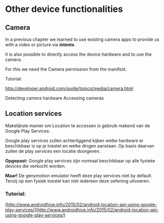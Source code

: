 # Other device functionalities

## Camera ##

In a previous chapter we learned to use existing camera apps to provide us with a video or picture via **intents**.

It is also possible to directly access the device hardware and to use the camera.

For this we need the Camera permission from the manifest.

Tutorial:

http://developer.android.com/guide/topics/media/camera.html

Detecting camera hardware
Accessing cameras

## Location services ##

Makelijkste manier om Location te accessen is gebruik makend van de Google Play Services.

Google play services zullen achterliggend kijken welke hardware er beschikbaar is op je toestel en welke dingen aanstaan. Op basis daarvan zullen de play services een locatie doorgeven.

**Opgepast:**
Google play services zijn normaal beschikbaar op alle fysieke devices die verkocht worden.

**Maar!** De genymotion emulator heeft deze play services niet by default. Tenzij op een fysiek toestel kan niet iedereen deze oefening uitvoeren.

### Tutorial: ###

[http://www.androidhive.info/2015/02/android-location-api-using-google-play-services/](http://www.androidhive.info/2015/02/android-location-api-using-google-play-services/)


